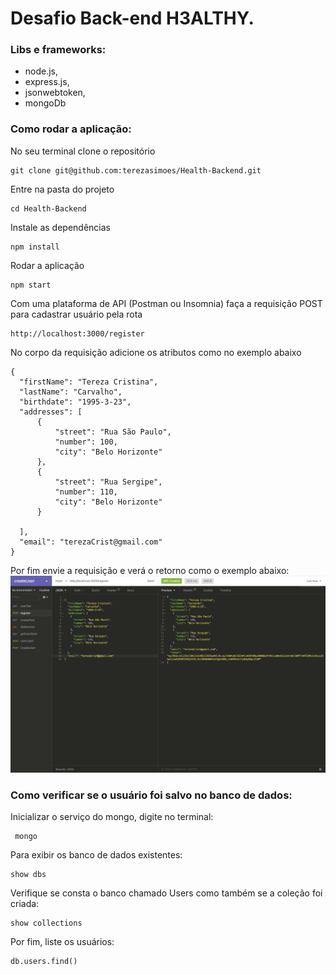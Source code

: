 # Desafio Back-end H3ALTHY.

### Libs e frameworks:
* node.js,
* express.js,
* jsonwebtoken,
* mongoDb

### Como rodar a aplicação:
  No seu terminal clone o repositório
  ``` 
  git clone git@github.com:terezasimoes/Health-Backend.git
  ```
  Entre na pasta do projeto 
  ```
  cd Health-Backend
  ```
  Instale as dependências
  ```
  npm install
  ```
  Rodar a aplicação
  ```
  npm start
  ```
  Com uma plataforma de API (Postman ou Insomnia) faça a requisição POST para cadastrar usuário pela rota 
  ```
  http://localhost:3000/register
  ```
  No corpo da requisição adicione os atributos como no exemplo abaixo
  ```
{
	"firstName": "Tereza Cristina",
	"lastName": "Carvalho",
	"birthdate": "1995-3-23",
	"addresses": [
		{
			"street": "Rua São Paulo",
			"number": 100,
			"city": "Belo Horizonte"
		},
		{
			"street": "Rua Sergipe",
			"number": 110,
			"city": "Belo Horizonte"
		}

	],
	"email": "terezaCrist@gmail.com"
}
```
Por fim envie a requisição e verá o retorno como o exemplo abaixo: 
![image](requisicao.jpg)

### Como verificar se o usuário foi salvo no banco de dados:

Inicializar o serviço do mongo, digite no terminal:
```
 mongo
 ```
 Para exibir os banco de dados existentes:
 ```
 show dbs
 ```
 Verifique se consta o banco chamado Users como também se a coleção foi criada:
 ```
 show collections
 ```
Por fim, liste os usuários:
```
db.users.find()
````



